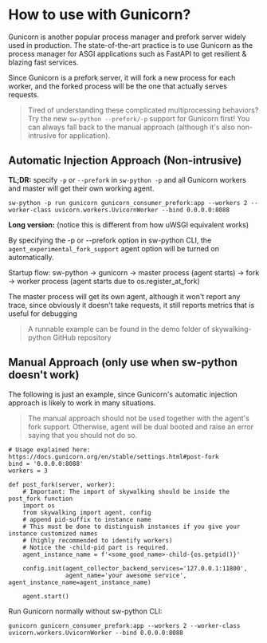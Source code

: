 # How to use with Gunicorn?

Gunicorn is another popular process manager and prefork server widely used in production. 
The state-of-the-art practice is to use Gunicorn as the process manager for ASGI applications such as FastAPI to get resilient & blazing fast services.

Since Gunicorn is a prefork server, it will fork a new process for each worker, and the forked process will be the one that actually
serves requests.

> Tired of understanding these complicated multiprocessing behaviors? 
> Try the new `sw-python --prefork/-p` support for Gunicorn first! 
> You can always fall back to the manual approach (although it's also non-intrusive for application).

## Automatic Injection Approach (Non-intrusive)

**TL;DR:** specify `-p` or `--prefork` in `sw-python -p` and all Gunicorn workers and master will get their own working agent.

```shell
sw-python -p run gunicorn gunicorn_consumer_prefork:app --workers 2 --worker-class uvicorn.workers.UvicornWorker --bind 0.0.0.0:8088
```


**Long version:** (notice this is different from how uWSGI equivalent works)

By specifying the -p or --prefork option in sw-python CLI, the `agent_experimental_fork_support` agent option will be turned on automatically. 

Startup flow:
sw-python -> gunicorn -> master process (agent starts) -> fork -> worker process (agent starts due to os.register_at_fork)

The master process will get its own agent, although it won't report any trace, since obviously it doesn't take requests, 
it still reports metrics that is useful for debugging

> A runnable example can be found in the demo folder of skywalking-python GitHub repository

## Manual Approach (only use when sw-python doesn't work)

The following is just an example, since Gunicorn's automatic injection approach is likely to work in many situations.

> The manual approach should not be used together with the agent's fork support. Otherwise, agent will be dual booted and 
> raise an error saying that you should not do so.

```Python-
# Usage explained here: https://docs.gunicorn.org/en/stable/settings.html#post-fork
bind = '0.0.0.0:8088'
workers = 3

def post_fork(server, worker):
    # Important: The import of skywalking should be inside the post_fork function
    import os
    from skywalking import agent, config
    # append pid-suffix to instance name
    # This must be done to distinguish instances if you give your instance customized names 
    # (highly recommended to identify workers)
    # Notice the -child-pid part is required.
    agent_instance_name = f'<some_good_name>-child-{os.getpid()}'

    config.init(agent_collector_backend_services='127.0.0.1:11800', 
                agent_name='your awesome service', agent_instance_name=agent_instance_name)

    agent.start()
```

Run Gunicorn normally without sw-python CLI:

```shell
gunicorn gunicorn_consumer_prefork:app --workers 2 --worker-class uvicorn.workers.UvicornWorker --bind 0.0.0.0:8088
```